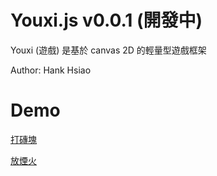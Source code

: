 # Youxi.js v0.0.1 (開發中)

Youxi (遊戲) 是基於 canvas  2D 的輕量型遊戲框架

Author: Hank Hsiao

# Demo

[打磚塊](https://cgh20xx.github.io/Youxi.js/demo/block-game/)

[放煙火](https://cgh20xx.github.io/Youxi.js/demo/firework/)





